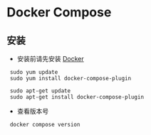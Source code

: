 # Docker Compose
## 安装
- 安装前请先安装 [Docker](docker.md)

<CodeGroup>
<CodeGroupItem title="yum" active>

```shell
 sudo yum update
 sudo yum install docker-compose-plugin
```

</CodeGroupItem>
<CodeGrpupItem title="apt-get" >

```shell
 sudo apt-get update
 sudo apt-get install docker-compose-plugin
```

</CodeGrpupItem>
</CodeGroup>

- 查看版本号
```shell
 docker compose version
```
